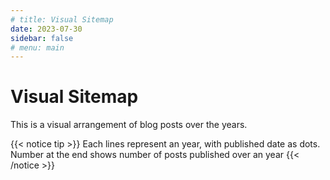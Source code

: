 ```yaml
---
# title: Visual Sitemap
date: 2023-07-30
sidebar: false
# menu: main
---
```

# Visual Sitemap

This is a visual arrangement of blog posts over the years.

{{< notice tip >}} Each lines represent an year, with published date as dots.
Number at the end shows number of posts published over an year {{< /notice >}}








  <style>
    .tooltip {
      position: absolute;
      font-family: monospace;
      pointer-events: none;
      background: silver;
      color: black;
      /* width: 400px; */
      text-align: left;
      border-radius: 6px;
      padding: 5px 5px;
      left: 50%;
      margin-left: -60px;
      z-index: 1;
    }

    .tooltip::after {
      content: "";
      position: relative;
      top: 100%;
      /* left: 0; */
      margin-left: -5px;
      border-width: 8px;
      border-style: solid;
      border-color: transparent transparent transparent transparent;
    }
  </style>
  <body>
    <div class="canvas"></div>
    <script src="https://d3js.org/d3.v7.min.js"></script>
    <script src="http://labratrevenge.com/d3-tip/javascripts/d3.tip.v0.6.3.js"></script>
    <script src="index.js"></script>
  </body>

